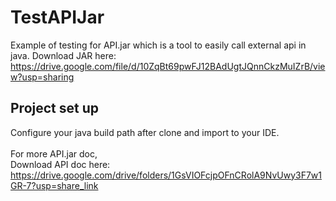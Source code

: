 # TestAPIJar
Example of testing for API.jar which is a tool to easily call external api in java.
Download JAR here: https://drive.google.com/file/d/10ZqBt69pwFJ12BAdUgtJQnnCkzMuIZrB/view?usp=sharing

## Project set up
Configure your java build path after clone and import to your IDE.
<br><br>
For more API.jar doc,<br>
Download API doc here: https://drive.google.com/drive/folders/1GsVIOFcjpOFnCRolA9NvUwy3F7w1GR-7?usp=share_link
